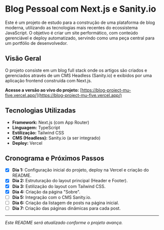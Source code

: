 # Blog Pessoal com Next.js e Sanity.io

Este é um projeto de estudo para a construção de uma plataforma de blog moderna, utilizando as tecnologias mais recentes do ecossistema JavaScript. O objetivo é criar um site performático, com conteúdo gerenciável e deploy automatizado, servindo como uma peça central para um portfólio de desenvolvedor.

## Visão Geral

O projeto consiste em um blog full stack onde os artigos são criados e gerenciados através de um CMS Headless (Sanity.io) e exibidos por uma aplicação frontend construída com Next.js.

**Acesse a versão ao vivo do projeto:** [https://blog-project-mu-five.vercel.app/](https://blog-project-mu-five.vercel.app/)

## Tecnologias Utilizadas

*   **Framework:** Next.js (com App Router)
*   **Linguagem:** TypeScript
*   **Estilização:** Tailwind CSS
*   **CMS (Headless):** Sanity.io (a ser integrado)
*   **Deploy:** Vercel

## Cronograma e Próximos Passos

- [x] **Dia 1:** Configuração inicial do projeto, deploy na Vercel e criação do README.
- [x] **Dia 2:** Estruturação do layout principal (Header e Footer).
- [x] **Dia 3:** Estilização do layout com Tailwind CSS.
- [x] **Dia 4:** Criação da página "Sobre".
- [ ] **Dia 5:** Integração com o CMS Sanity.io.
- [ ] **Dia 6:** Criação da listagem de posts na página inicial.
- [ ] **Dia 7:** Criação das páginas dinâmicas para cada post.

---
*Este README será atualizado conforme o projeto avança.*
